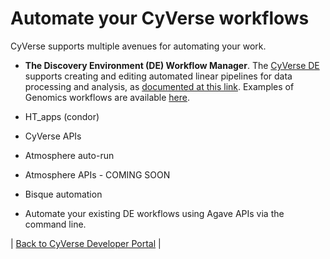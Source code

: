 # Automate your CyVerse workflows

CyVerse supports multiple avenues for automating your work.

* **The Discovery Environment (DE) Workflow Manager**.  The [CyVerse DE](https://de.cyverse.org) supports creating and editing automated linear pipelines for data processing and analysis, as [documented at this link](https://pods.iplantcollaborative.org/wiki/pages/viewpage.action?pageId=8391828).   Examples of Genomics workflows are available [here](https://pods.iplantcollaborative.org/wiki/display/TUT/Genomics+Workflows).

* HT_apps (condor)
* CyVerse APIs
* Atmosphere auto-run
* Atmosphere APIs - COMING SOON
* Bisque automation
* Automate your existing DE workflows using Agave APIs via the command line.

| [Back to CyVerse Developer Portal](../index.md) |
